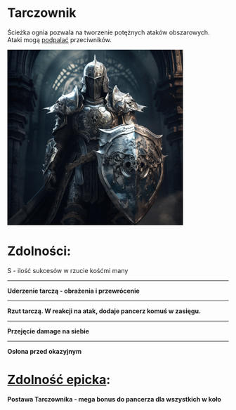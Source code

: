 # Tarczownik

Ścieżka ognia pozwala na tworzenie potężnych ataków obszarowych.\
Ataki mogą [podpalać](/docs/efekty/podpalenie.md) przeciwników.

<img src="imgs/tarczownik.png" width="400">

# Zdolności:

S - ilość sukcesów w rzucie kośćmi many

___

**Uderzenie tarczą - obrażenia i przewrócenie**

___

**Rzut tarczą. W reakcji na atak, dodaje pancerz komuś w zasięgu.**

___

**Przejęcie damage na siebie**

___

**Osłona przed okazyjnym**

# [Zdolność epicka](/docs/zdolnosc-epicka.md):

**Postawa Tarczownika - mega bonus do pancerza dla wszystkich w koło**
